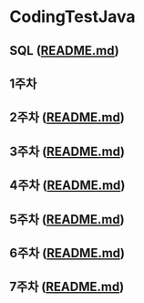 # CodingTestJava

## SQL ([README.md](/SQL/README.md))

## 1주차

## 2주차 ([README.md](/2주차/README.md))

## 3주차 ([README.md](/3주차/README.md))

## 4주차 ([README.md](/4주차/README.md))

## 5주차 ([README.md](/5주차/README.md))

## 6주차 ([README.md](/6주차/README.md))

## 7주차 ([README.md](/7주차/README.md))
